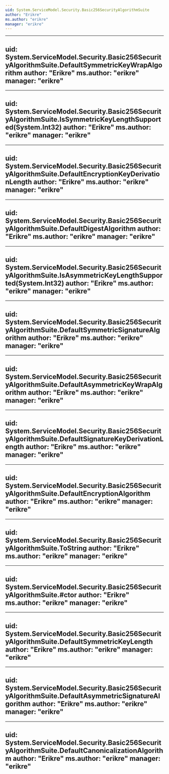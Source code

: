 ```yaml
---
uid: System.ServiceModel.Security.Basic256SecurityAlgorithmSuite
author: "Erikre"
ms.author: "erikre"
manager: "erikre"
---
```


---
uid: System.ServiceModel.Security.Basic256SecurityAlgorithmSuite.DefaultSymmetricKeyWrapAlgorithm
author: "Erikre"
ms.author: "erikre"
manager: "erikre"
---

---
uid: System.ServiceModel.Security.Basic256SecurityAlgorithmSuite.IsSymmetricKeyLengthSupported(System.Int32)
author: "Erikre"
ms.author: "erikre"
manager: "erikre"
---

---
uid: System.ServiceModel.Security.Basic256SecurityAlgorithmSuite.DefaultEncryptionKeyDerivationLength
author: "Erikre"
ms.author: "erikre"
manager: "erikre"
---

---
uid: System.ServiceModel.Security.Basic256SecurityAlgorithmSuite.DefaultDigestAlgorithm
author: "Erikre"
ms.author: "erikre"
manager: "erikre"
---

---
uid: System.ServiceModel.Security.Basic256SecurityAlgorithmSuite.IsAsymmetricKeyLengthSupported(System.Int32)
author: "Erikre"
ms.author: "erikre"
manager: "erikre"
---

---
uid: System.ServiceModel.Security.Basic256SecurityAlgorithmSuite.DefaultSymmetricSignatureAlgorithm
author: "Erikre"
ms.author: "erikre"
manager: "erikre"
---

---
uid: System.ServiceModel.Security.Basic256SecurityAlgorithmSuite.DefaultAsymmetricKeyWrapAlgorithm
author: "Erikre"
ms.author: "erikre"
manager: "erikre"
---

---
uid: System.ServiceModel.Security.Basic256SecurityAlgorithmSuite.DefaultSignatureKeyDerivationLength
author: "Erikre"
ms.author: "erikre"
manager: "erikre"
---

---
uid: System.ServiceModel.Security.Basic256SecurityAlgorithmSuite.DefaultEncryptionAlgorithm
author: "Erikre"
ms.author: "erikre"
manager: "erikre"
---

---
uid: System.ServiceModel.Security.Basic256SecurityAlgorithmSuite.ToString
author: "Erikre"
ms.author: "erikre"
manager: "erikre"
---

---
uid: System.ServiceModel.Security.Basic256SecurityAlgorithmSuite.#ctor
author: "Erikre"
ms.author: "erikre"
manager: "erikre"
---

---
uid: System.ServiceModel.Security.Basic256SecurityAlgorithmSuite.DefaultSymmetricKeyLength
author: "Erikre"
ms.author: "erikre"
manager: "erikre"
---

---
uid: System.ServiceModel.Security.Basic256SecurityAlgorithmSuite.DefaultAsymmetricSignatureAlgorithm
author: "Erikre"
ms.author: "erikre"
manager: "erikre"
---

---
uid: System.ServiceModel.Security.Basic256SecurityAlgorithmSuite.DefaultCanonicalizationAlgorithm
author: "Erikre"
ms.author: "erikre"
manager: "erikre"
---
